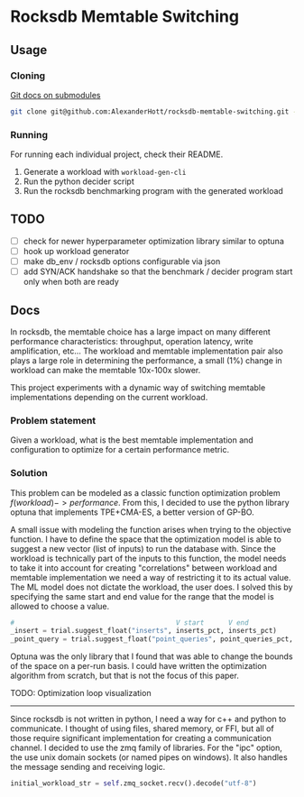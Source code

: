 # Rocksdb Memtable Switching

## Usage

### Cloning

[Git docs on submodules](https://git-scm.com/book/en/v2/Git-Tools-Submodules)

```bash
git clone git@github.com:AlexanderHott/rocksdb-memtable-switching.git --recurse-submodules
```

### Running

For running each individual project, check their README.

1. Generate a workload with `workload-gen-cli`
2. Run the python decider script
3. Run the rocksdb benchmarking program with the generated workload

## TODO

- [ ] check for newer hyperparameter optimization library similar to optuna
- [ ] hook up workload generator
- [ ] make db_env / rocksdb options configurable via json
- [ ] add SYN/ACK handshake so that the benchmark / decider program start only when both are ready

## Docs

In rocksdb, the memtable choice has a large impact on many different performance characteristics: throughput, operation 
latency, write amplification, etc... The workload and memtable implementation pair also plays a large role in determining the 
performance, a small (1%) change in workload can make the memtable 10x-100x slower. 

This project experiments with a dynamic way of switching memtable implementations depending on the current workload.

### Problem statement

Given a workload, what is the best memtable implementation and configuration to optimize for a certain performance 
metric.

### Solution

This problem can be modeled as a classic function optimization problem $f(workload) -> performance$. From this, I 
decided to use the python library optuna that implements TPE+CMA-ES, a better version of GP-BO. 

A small issue with modeling the function arises when trying to the objective function. I have to define the space that
the optimization model is able to suggest a new vector (list of inputs) to run the database with. Since the workload is
technically part of the inputs to this function, the model needs to take it into account for creating "correlations" 
between workload and memtable implementation we need a way of restricting it to its actual value. The ML model does not 
dictate the workload, the user does. I solved this by specifying the same start and end value for the range that the
model is allowed to choose a value.
```py
#                                        V start      V end
_insert = trial.suggest_float("inserts", inserts_pct, inserts_pct)
_point_query = trial.suggest_float("point_queries", point_queries_pct, point_queries_pct)
```
Optuna was the only library that I found that was able to change the bounds of the space on a per-run basis. I could 
have written the optimization algorithm from scratch, but that is not the focus of this paper.

TODO: Optimization loop visualization

---

Since rocksdb is not written in python, I need a way for c++ and python to communicate. I thought of using files, shared 
memory, or FFI, but all of those require significant implementation for creating a communication channel. I decided to 
use the zmq family of libraries. For the "ipc" option, the use unix domain sockets (or named pipes on windows). It also
handles the message sending and receiving logic.

```py
initial_workload_str = self.zmq_socket.recv().decode("utf-8")
```

